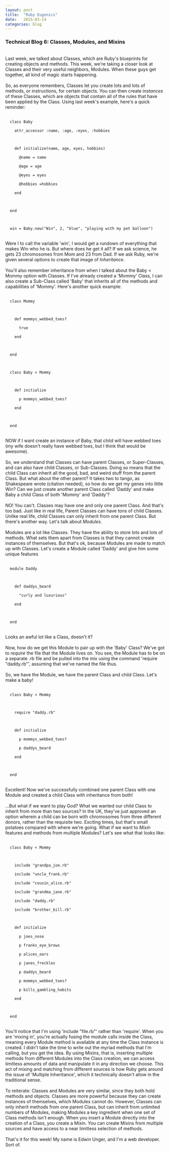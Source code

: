 ```yaml
---
layout: post
title:  "Ruby Eugenics"
date:   2015-03-14
categories: blog
---
```


<h3>Technical Blog 6: Classes, Modules, and Mixins</h3>
<br/>
Last week, we talked about Classes, which are Ruby's blueprints for creating objects and methods. This week, we're taking a closer look at Classes and their very useful neighbors, Modules. When these guys get together, all kind of magic starts happening.
<br/>
<br/>
So, as everyone remembers, Classes let you create lots and lots of methods, or instructions, for certain objects. You can then create <em>instances</em> of these Classes, which are objects that contain all of the rules that have been applied by the Class. Using last week's example, here's a quick reminder:
<br/>
<br/>
<code>
  class Baby<br>
    attr_accessor :name, :age, :eyes, :hobbies<br>
    <br>
    def initialize(name, age, eyes, hobbies)<br>
      @name = name<br>
      @age = age<br>
      @eyes = eyes<br>
      @hobbies =hobbies<br>
    end<br>
    <br>
  end<br>
  <br>
  win = Baby.new("Win", 2, "blue", "playing with my pet balloon")<br>
</code>
<br/>
Were I to call the variable 'win', I would get a rundown of everything that makes Win who he is. But where does he get it all? If we ask science, he gets 23 chromosomes from Mom and 23 from Dad. If we ask Ruby, we're given several options to create that image of <em>Inheritance</em>.
<br/>
<br/>
You'll also remember inheritance from when I talked about the Baby < Mommy option with Classes. If I've already created a 'Mommy' Class, I can also create a Sub-Class called 'Baby' that inherits all of the methods and capabilities of 'Mommy'. Here's another quick example:
<br/>
<br/>
<code>
  class Mommy<br>
  <br>
    def mommys_webbed_toes?<br>
      true<br>
    end<br>
    <br>
  end<br>
  <br>
  class Baby < Mommy<br>
  <br>
    def initialize<br>
      p mommys_webbed_toes?<br>
    end<br>
    <br>
  end<br>
</code>
<br/>
NOW if I want create an instance of Baby, that child will have webbed toes (my wife doesn't really have webbed toes, but I think that would be awesome).
<br/>
<br/>
So, we understand that Classes can have parent Classes, or Super-Classes, and can also have child Classes, or Sub-Classes. Doing so means that the child Class can inherit all the good, bad, and weird stuff from the parent Class. But what about the other parent? It takes two to tango, as Shakespeare wrote (citation needed), so how do we get my genes into little Win? Can we just create another parent Class called 'Daddy' and make Baby a child Class of both 'Mommy' and 'Daddy'?
<br/>
<br/>
NO! You can't. Classes may have one and only one parent Class. And that's too bad. Just like in real life, Parent Classes can have tons of child Classes. Unlike real life, child Classes can only inherit from one parent Class. But there's another way. Let's talk about <em>Modules</em>.
<br/>
<br/>
Modules are a lot like Classes. They have the ability to store lots and lots of methods. What sets them apart from Classes is that they cannot create instances of themselves. But that's ok, because Modules are made to match up with Classes. Let's create a Module called 'Daddy' and give him some unique features
<br/>
<br/>
<code>
  module Daddy<br>
  <br>
    def daddys_beard<br>
      "curly and luxurious"<br>
    end<br>
    <br>
  end<br>
</code>
<br/>
Looks an awful lot like a Class, doesn't it?
<br/>
<br/>
Now, how do we get this Module to pair up with the 'Baby' Class? We've got to <em>require</em> the file that the Module lives on. You see, the Module has to be on a separate .rb file and be pulled into the mix using the command 'require "daddy.rb"', assuming that we've named the file thus.
<br/>
<br/>
So, we have the Module, we have the parent Class and child Class. Let's make a baby!
<br/>
<br/>
<code>
  class Baby < Mommy<br>
  <br>
    require "daddy.rb"<br>
    <br>
    def initialize<br>
      p mommys_webbed_toes?<br>
      p daddys_beard<br>
    end<br>
    <br>
  end<br>
</code>
<br/>
Excellent! Now we've successfully combined one parent Class with one Module and created a child Class with inheritance from both!
<br/>
<br/>
...But what if we want to play God? What we wanted our child Class to inherit from more than two sources? In the UK, they've just approved an option wherein a child can be born with chromosomes from three different donors, rather than the requisite two. Exciting times, but that's small potatoes compared with where we're going. What if we want to <em>Mixin</em> features and methods from multiple Modules? Let's see what that looks like:
<br/>
<br/>
<code>
  class Baby < Mommy<br>
  <br>
    include "grandpa_joe.rb"<br>
    include "uncle_frank.rb"<br>
    include "cousin_alice.rb"<br>
    include "grandma_jane.rb"<br>
    include "daddy.rb"<br>
    include "brother_bill.rb"<br>
    <br>
    def initialize<br>
      p joes_nose<br>
      p franks_eye_brows<br>
      p alices_ears<br>
      p janes_freckles<br>
      p daddys_beard<br>
      p mommys_webbed_toes?<br>
      p bills_gambling_habits<br>
    end<br>
    <br>
  end<br>
</code>
<br/>
You'll notice that I'm using 'include "file.rb"' rather than 'require'. When you are 'mixing in', you're actually fusing the module calls inside the Class, meaning every Module method is available at any time the Class instance is created. I didn't take the time to write out the myriad methods that I'm calling, but you get the idea. By using Mixins, that is, inserting multiple methods from different Modules into the Class creation, we can access limitless amounts of data and manipulate it in any direction we choose. This act of mixing and matching from different sources is how Ruby gets around the issue of 'Multiple Inheritance', which it technically doesn't allow in the traditional sense.
<br/>
<br/>
To reiterate: Classes and Modules are very similar, since they both hold methods and objects. Classes are more powerful because they can create instances of themselves, which Modules cannot do. However, Classes can only inherit methods from one parent Class, but can inherit from unlimited numbers of Modules, making Modules a key ingredient when one set of Class methods isn't enough. When you insert a Module directly into the creation of a Class, you create a Mixin. You can create Mixins from multiple sources and have access to a near limitless selection of methods.
<br/>
<br/>
That's it for this week! My name is Edwin Unger, and I'm a web developer. Sort of.
